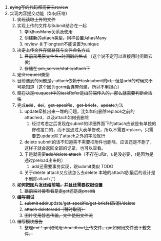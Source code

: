 1. ~~aying写的代码都需要去review~~
2. 实现内容提交功能（如何压缩）
   1. ~~实现读取上传的文件~~
   2. 实现上传的文件与Submit结合在一起
      1. ~~学习hasMany关系及使用~~
      2. ~~创建新的attach类型，同样设置为hasMany~~
      3. review 关于longtext不能设置为unique
   3. ~~决定上传文件存储路径与文件命名方式~~ 
      1. ~~目前采用原文件名+时间戳的格式~~			（这个说不定可以直接用时间戳去做）
      2. ~~存储在 pm_server/static/attach下~~
   4. ~~定义request类型~~
   5. ~~目前遇到的问题是，attach依赖于tasksubmit的id，但是add的时候又不可能知道~~（这个因为gorm会连带创建，所以不用担心）
   6. ~~现在决定reuquest中的taskRefer是由前端传入的，那么就需要判断合法性~~
   7. 完成~~add~~，~~del~~，~~get-specific~~，~~get-briefs~~，~~update~~方法
      1. update牵扯出来一堆的问题，比如如何删除replace之前的attached，以及attach如何去删除	
         1. 经过考虑之后发现在submit的详细界面下的attach应该是有单独的修改接口的，而不是通过大表单修改，所以不需要replace，只需要去update除了attach之外的字段就行
      2. delete submit的话不知道需不需要把附件也删除，应该还是不删了，这样子就会返回全部的记录，也可以查看。
      3. 于是就需要~~add/delete attach~~（不存在u和r，u是没必要，r是因为是通过preload出来的）
         1. add还需要事务实现，跟submit类似 TODO
      4. 关于delete attach又应该怎么去delete 本地的attach呢(最后的设计是不删除attach了)
   8. ~~**如何把图片发还给前端，并且还需要权限设置**~~
      1. ~~跟前端对接看看是走get还是走post给~~
   9. ~~**编写测试**~~
      1. ~~submit add/~~update/~~get-specific/get-briefs(取消)/delete~~
      2. ~~attach delete/add（暂时取消）~~
      3. ~~图片使用静态传输，文件使用文件流~~
   10. ~~编写模块报告~~
       1. ~~整理md：gin如何用shouldbind上传文件，gin如何用文件流下载文件，~~

